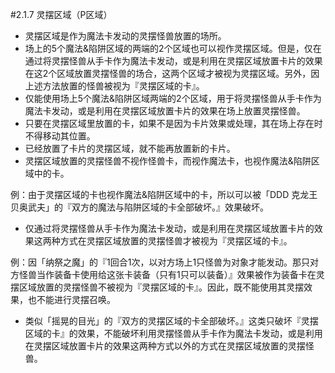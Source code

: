 #2.1.7        灵摆区域（P区域）
* 灵摆区域是作为魔法卡发动的灵摆怪兽放置的场所。
* 场上的5个魔法&陷阱区域的两端的2个区域也可以视作灵摆区域。但是，仅在通过将灵摆怪兽从手卡作为魔法卡发动，或是利用在灵摆区域放置卡片的效果在这2个区域放置灵摆怪兽的场合，这两个区域才被视为灵摆区域。另外，因上述方法放置的怪兽被视为『灵摆区域的卡』。
* 仅能使用场上5个魔法&陷阱区域两端的2个区域，用于将灵摆怪兽从手卡作为魔法卡发动，或是利用在灵摆区域放置卡片的效果在场上放置灵摆怪兽。
* 只要在灵摆区域里放置的卡，如果不是因为卡片效果或处理，其在场上存在时不得移动其位置。
* 已经放置了卡片的灵摆区域，就不能再放置新的卡片。
* 灵摆区域放置的灵摆怪兽不视作怪兽卡，而视作魔法卡，也视作魔法&陷阱区域中的卡。

例：由于灵摆区域的卡也视作魔法&陷阱区域中的卡，所以可以被「DDD 克龙王 贝奥武夫」的『双方的魔法与陷阱区域的卡全部破坏。』效果破坏。

* 仅通过将灵摆怪兽从手卡作为魔法卡发动，或是利用在灵摆区域放置卡片的效果这两种方式在灵摆区域放置的灵摆怪兽才被视为『灵摆区域的卡』。

例：因「纳祭之魔」的『1回合1次，以对方场上1只怪兽为对象才能发动。那只对方怪兽当作装备卡使用给这张卡装备（只有1只可以装备）』效果被作为装备卡在灵摆区域放置的灵摆怪兽不被视为『灵摆区域的卡』。因此，既不能使用其灵摆效果，也不能进行灵摆召唤。

* 类似「摇晃的目光」的『双方的灵摆区域的卡全部破坏。』这类只破坏『灵摆区域的卡』的效果，不能破坏利用灵摆怪兽从手卡作为魔法卡发动，或是利用在灵摆区域放置卡片的效果这两种方式以外的方式在灵摆区域放置的灵摆怪兽。
